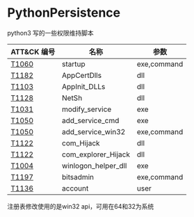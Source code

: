 # PythonPersistence
python3 写的一些权限维持脚本

| ATT&CK 编号                                         | 名称                | 参数        |
| --------------------------------------------------- | ------------------- | ----------- |
| [T1060](https://attack.mitre.org/techniques/T1060/) | startup             | exe,command |
| [T1182](https://attack.mitre.org/techniques/T1182/) | AppCertDlls         | dll         |
| [T1103](https://attack.mitre.org/techniques/T1103/) | AppInit_DLLs        | dll         |
| [T1128](https://attack.mitre.org/techniques/T1128/) | NetSh               | dll         |
| [T1031](https://attack.mitre.org/techniques/T1031/) | modify_service      | exe         |
| [T1050](https://attack.mitre.org/techniques/T1050/) | add_service_cmd     | exe         |
| [T1050](https://attack.mitre.org/techniques/T1050/) | add_service_win32   | exe,command |
| [T1122](https://attack.mitre.org/techniques/T1122/) | com_Hijack          | dll         |
| [T1122](https://attack.mitre.org/techniques/T1122/) | com_explorer_Hijack | dll         |
| [T1004](https://attack.mitre.org/techniques/T1004/) | winlogon_helper_dll | exe         |
| [T1197](https://attack.mitre.org/techniques/T1197/) | bitsadmin           | exe,command |
| [T1136](https://attack.mitre.org/techniques/T1136/) | account             | user        |

注册表修改使用的是win32 api，可用在64和32为系统
